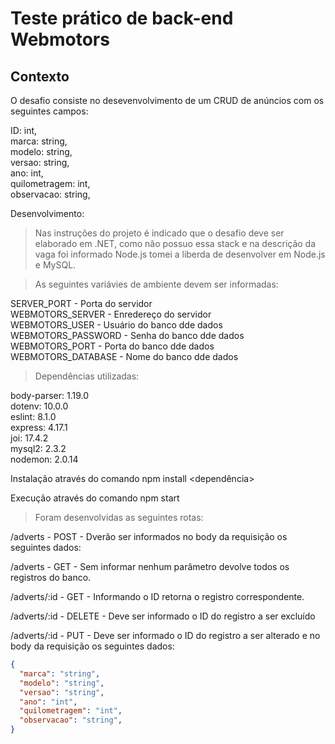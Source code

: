 # Teste prático de back-end Webmotors

## Contexto
O desafio consiste no desevenvolvimento de um CRUD de anúncios com os seguintes campos:


  ID: int,<br />
  marca: string,<br />
  modelo: string,<br />
  versao: string,<br />
  ano: int,<br />
  quilometragem: int,<br />
  observacao: string,<br />


Desenvolvimento:
> Nas instruções do projeto é indicado que o desafio deve ser elaborado em .NET, como não possuo essa stack e na descrição da vaga foi informado Node.js tomei a liberda de desenvolver em Node.js e MySQL. 

> As seguintes variávies de ambiente devem ser informadas:

SERVER_PORT - Porta do servidor<br />
WEBMOTORS_SERVER - Enredereço do servidor<br />
WEBMOTORS_USER - Usuário do banco dde dados<br />
WEBMOTORS_PASSWORD - Senha do banco dde dados<br />
WEBMOTORS_PORT - Porta do banco dde dados<br />
WEBMOTORS_DATABASE - Nome do banco dde dados<br />


> Dependências utilizadas:

body-parser: 1.19.0<br />
dotenv: 10.0.0<br />
eslint: 8.1.0<br />
express: 4.17.1<br />
joi: 17.4.2<br />
mysql2: 2.3.2<br />
nodemon: 2.0.14<br />

Instalação através do comando npm install <dependência>

Execução através do comando npm start

> Foram desenvolvidas as seguintes rotas:


/adverts - POST - Dverão ser informados no body da requisição os seguintes dados:

/adverts - GET - Sem informar nenhum parâmetro devolve todos os registros do banco.

/adverts/:id - GET - Informando o ID retorna o registro correspondente.

/adverts/:id - DELETE - Deve ser informado o ID do registro a ser excluído

/adverts/:id - PUT - Deve ser informado o ID do registro a ser alterado e no body da requisição os seguintes dados:

```json
{
  "marca": "string",
  "modelo": "string",
  "versao": "string",
  "ano": "int",
  "quilometragem": "int",
  "observacao": "string",
}
